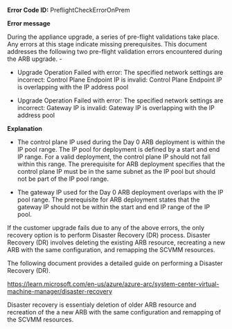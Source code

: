 **Error Code ID:** PreflightCheckErrorOnPrem

**Error message**

 During the appliance upgrade, a series of pre-flight validations take place. Any errors at this stage indicate missing prerequisites. This document addresses the following two pre-flight validation errors encountered during the ARB upgrade. - 

 - Upgrade Operation Failed with error: The specified network settings are incorrect: Control Plane Endpoint IP is invalid: Control Plane Endpoint IP is overlapping with the IP address pool

 - Upgrade Operation Failed with error: The specified network settings are incorrect: Gateway IP is invalid: Gateway IP is overlapping with the IP address pool

**Explanation**

- The control plane IP used during the Day 0 ARB deployment is within the IP pool range. The IP pool for deployment is defined by a start and end IP range. For a valid deployment, the control plane IP should not fall within this range. The prerequisite for ARB deployment specifies that the control plane IP must be in the same subnet as the IP pool but should not be part of the IP pool range.

- The gateway IP used for the Day 0 ARB deployment overlaps with the IP pool range. The prerequisite for ARB deployment states that the gateway IP should not be within the start and end IP range of the IP pool.

If the customer upgrade fails due to any of the above errors, the only recovery option is to perform Disaster Recovery (DR) process. Disaster Recovery (DR) involves deleting the existing ARB resource, recreating a new ARB with the same configuration, and remapping the SCVMM resources.

The following document provides a detailed guide on performing a Disaster Recovery (DR).

https://learn.microsoft.com/en-us/azure/azure-arc/system-center-virtual-machine-manager/disaster-recovery

Disaster recovery is essentialy deletion of older ARB resource and recreation of the a new ARB with the same configuration and remapping of the SCVMM resources.